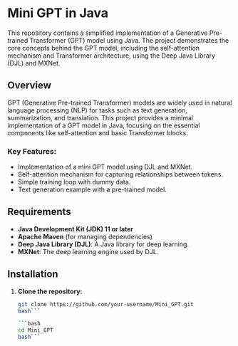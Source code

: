 # Mini GPT in Java

This repository contains a simplified implementation of a Generative Pre-trained Transformer (GPT) model using Java. The project demonstrates the core concepts behind the GPT model, including the self-attention mechanism and Transformer architecture, using the Deep Java Library (DJL) and MXNet.

## Overview

GPT (Generative Pre-trained Transformer) models are widely used in natural language processing (NLP) for tasks such as text generation, summarization, and translation. This project provides a minimal implementation of a GPT model in Java, focusing on the essential components like self-attention and basic Transformer blocks.

### Key Features:
- Implementation of a mini GPT model using DJL and MXNet.
- Self-attention mechanism for capturing relationships between tokens.
- Simple training loop with dummy data.
- Text generation example with a pre-trained model.

## Requirements

- **Java Development Kit (JDK) 11 or later**
- **Apache Maven** (for managing dependencies)
- **Deep Java Library (DJL)**: A Java library for deep learning.
- **MXNet**: The deep learning engine used by DJL.

## Installation

1. **Clone the repository:**

   ```bash
   git clone https://github.com/your-username/Mini_GPT.git
   bash```

   ```bash
   cd Mini_GPT
   bash```
